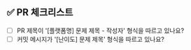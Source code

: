 ## ✅ PR 체크리스트
- [ ] PR 제목이 '[플랫폼명] 문제 제목 - 작성자' 형식을 따르고 있나요?
- [ ] 커밋 메시지가 '[난이도] 문제 제목' 형식을 따르고 있나요?
